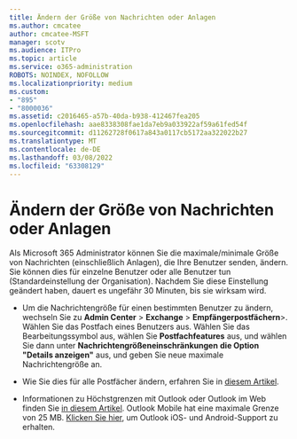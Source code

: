```yaml
---
title: Ändern der Größe von Nachrichten oder Anlagen
ms.author: cmcatee
author: cmcatee-MSFT
manager: scotv
ms.audience: ITPro
ms.topic: article
ms.service: o365-administration
ROBOTS: NOINDEX, NOFOLLOW
ms.localizationpriority: medium
ms.custom:
- "895"
- "8000036"
ms.assetid: c2016465-a57b-40da-b938-412467fea205
ms.openlocfilehash: aae8338308fae1da7eb9a033922af59a61fed54f
ms.sourcegitcommit: d11262728f0617a843a0117cb5172aa322022b27
ms.translationtype: MT
ms.contentlocale: de-DE
ms.lasthandoff: 03/08/2022
ms.locfileid: "63308129"
---
```

# <a name="changing-message-or-attachment-size"></a>Ändern der Größe von Nachrichten oder Anlagen

Als Microsoft 365 Administrator können Sie die maximale/minimale Größe von Nachrichten (einschließlich Anlagen), die Ihre Benutzer senden, ändern. Sie können dies für einzelne Benutzer oder alle Benutzer tun (Standardeinstellung der Organisation). Nachdem Sie diese Einstellung geändert haben, dauert es ungefähr 30 Minuten, bis sie wirksam wird.
  
- Um die Nachrichtengröße für einen bestimmten Benutzer zu ändern, wechseln Sie zu **Admin Center** \> **Exchange** \> **Empfängerpostfächern**\>. Wählen Sie das Postfach eines Benutzers aus. Wählen Sie das Bearbeitungssymbol aus, wählen Sie **Postfachfeatures** aus, und wählen Sie dann unter **Nachrichtengrößeneinschränkungen** **die Option "Details anzeigen"** aus, und geben Sie neue maximale Nachrichtengröße an.

- Wie Sie dies für alle Postfächer ändern, erfahren Sie in [diesem Artikel](https://www.microsoft.com/microsoft-365/blog/2015/04/15/office-365-now-supports-larger-email-messages-up-to-150-mb/).

- Informationen zu Höchstgrenzen mit Outlook oder Outlook im Web finden Sie [in diesem Artikel](https://technet.microsoft.com/library/exchange-online-limits.aspx#MessageLimits). Outlook Mobile hat eine maximale Grenze von 25 MB. [Klicken Sie hier](https://support.office.com/article/Get-in-app-help-for-Outlook-for-iOS-and-Android-218a22d1-9fa5-4889-b689-de1c63493243), um Outlook iOS- und Android-Support zu erhalten.
